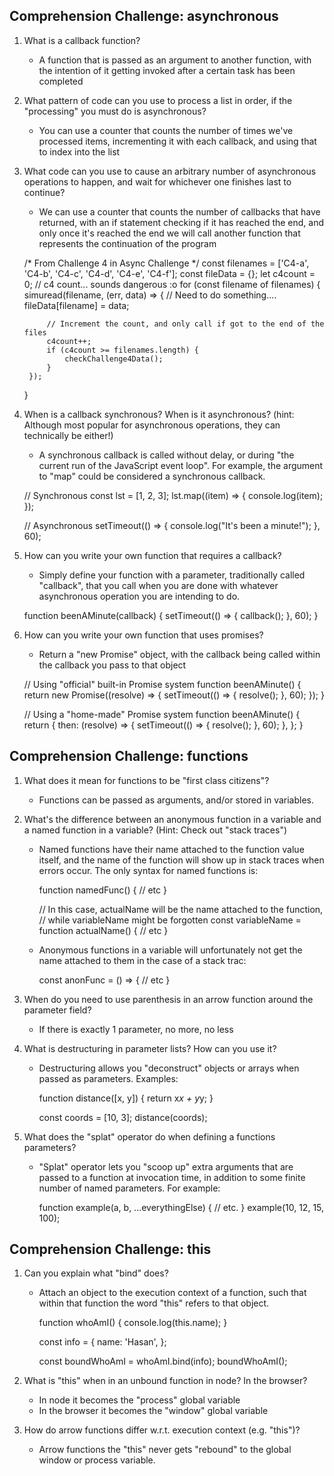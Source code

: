 Comprehension Challenge: asynchronous
-------------------------------

1. What is a callback function?
    - A function that is passed as an argument to another function, with the
      intention of it getting invoked after a certain task has been completed

2. What pattern of code can you use to process a list in order, if the
"processing" you must do is asynchronous?
    - You can use a counter that counts the number of times we've processed
      items, incrementing it with each callback, and using that to index into
      the list

3. What code can you use to cause an arbitrary number of asynchronous
operations to happen, and wait for whichever one finishes last to continue?
    - We can use a counter that counts the number of callbacks that have
      returned, with an if statement checking if it has reached the end, and
      only once it's reached the end we will call another function that
      represents the continuation of the program


    /* From Challenge 4 in Async Challenge */
    const filenames = ['C4-a', 'C4-b', 'C4-c', 'C4-d', 'C4-e', 'C4-f'];
    const fileData = {};
    let c4count = 0; // c4 count... sounds dangerous :o
    for (const filename of filenames) {
        simuread(filename, (err, data) => {
            // Need to do something....
            fileData[filename] = data;

            // Increment the count, and only call if got to the end of the files
            c4count++;
            if (c4count >= filenames.length) {
                checkChallenge4Data();
            }
        });
    }




4. When is a callback synchronous? When is it asynchronous? (hint: Although
most popular for asynchronous operations, they can technically be either!)
    - A synchronous callback is called without delay, or during "the current
      run of the JavaScript event loop". For example, the argument to "map"
      could be considered a synchronous callback.

    // Synchronous
    const lst = [1, 2, 3];
    lst.map((item) => {
        console.log(item);
    });

    // Asynchronous
    setTimeout(() => {
        console.log("It's been a minute!");
    }, 60);



5. How can you write your own function that requires a callback?
    - Simply define your function with a parameter, traditionally called
      "callback", that you call when you are done with whatever asynchronous
      operation you are intending to do.

    function beenAMinute(callback) {
        setTimeout(() => {
            callback();
        }, 60);
    }



6. How can you write your own function that uses promises?
    - Return a "new Promise" object, with the callback being called within the
      callback you pass to that object

    // Using "official" built-in Promise system
    function beenAMinute() {
        return new Promise((resolve) => {
            setTimeout(() => {
                resolve();
            }, 60);
        });
    }

    // Using a "home-made" Promise system
    function beenAMinute() {
        return {
            then: (resolve) => {
                setTimeout(() => {
                    resolve();
                }, 60);
            },
        };
    }




Comprehension Challenge: functions
-------------------------------

1. What does it mean for functions to be "first class citizens"?

    - Functions can be passed as arguments, and/or stored in variables.

2. What's the difference between an anonymous function in a variable and a
named function in a variable? (Hint: Check out "stack traces")

    - Named functions have their name attached to the function value itself,
      and the name of the function will show up in stack traces when errors
      occur. The only syntax for named functions is:

        function namedFunc() {
            // etc
        }

        // In this case, actualName will be the name attached to the function,
        // while variableName might be forgotten
        const variableName = function actualName() {
            // etc
        }

    - Anonymous functions in a variable will unfortunately not get the name
      attached to them in the case of a stack trac:

        const anonFunc = () => {
            // etc
        }


3. When do you need to use parenthesis in an arrow function around the
parameter field?

    - If there is exactly 1 parameter, no more, no less

4. What is destructuring in parameter lists? How can you use it?

    - Destructuring allows you "deconstruct" objects or arrays when passed as
      parameters. Examples:

      function distance([x, y]) {
        return x*x + y*y;
      }

      const coords = [10, 3];
      distance(coords);


5. What does the "splat" operator do when defining a functions parameters?

    - "Splat" operator lets you "scoop up" extra arguments that are passed to a
      function at invocation time, in addition to some finite number of named
      parameters. For example:

      function example(a, b, ...everythingElse) {
        // etc.
      }
      example(10, 12, 15, 100);




Comprehension Challenge: this
-------------------------------

1. Can you explain what "bind" does?

    - Attach an object to the execution context of a function, such that within
      that function the word "this" refers to that object.


      function whoAmI() {
        console.log(this.name);
      }

      const info = {
        name: 'Hasan',
      };

      const boundWhoAmI = whoAmI.bind(info);
      boundWhoAmI();



2. What is "this" when in an unbound function in node? In the browser?
    - In node it becomes the "process" global variable
    - In the browser it becomes the "window" global variable

3. How do arrow functions differ w.r.t. execution context (e.g. "this")?
    - Arrow functions the "this" never gets "rebound" to the global window or
      process variable.


